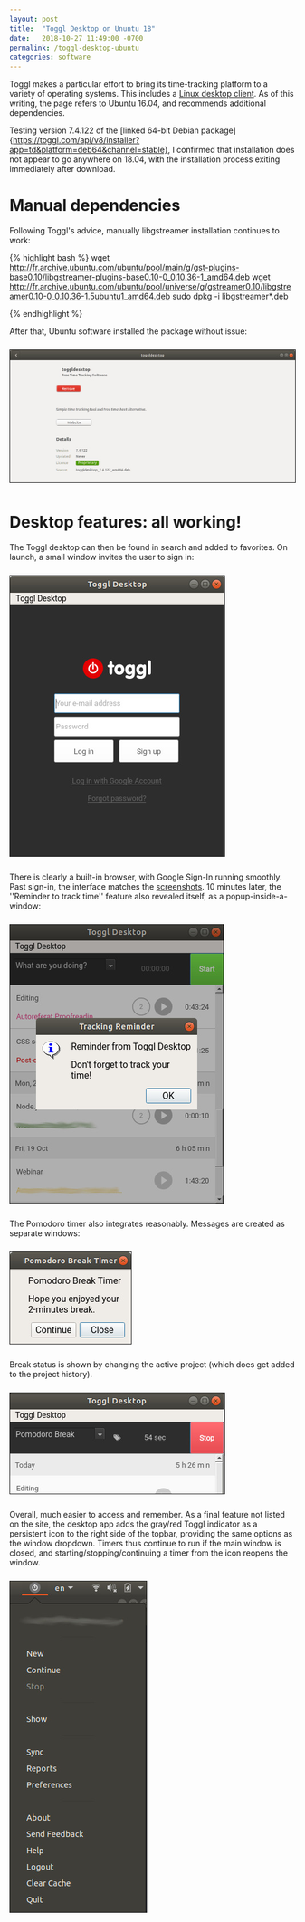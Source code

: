 ```yaml
---
layout: post
title:  "Toggl Desktop on Ununtu 18"
date:   2018-10-27 11:49:00 -0700
permalink: /toggl-desktop-ubuntu
categories: software
---
```

Toggl makes a particular effort to bring its time-tracking platform to a variety of operating systems. This includes a [Linux desktop client][linux-desktop]. As of this writing, the page refers to Ubuntu 16.04, and recommends additional dependencies.

Testing version 7.4.122 of the [linked 64-bit Debian package]{https://toggl.com/api/v8/installer?app=td&platform=deb64&channel=stable}, I confirmed that installation does not appear to go anywhere on 18.04, with the installation process exiting immediately after download.

# Manual dependencies

Following Toggl's advice, manually libgstreamer installation continues to work:

{% highlight bash %}
wget http://fr.archive.ubuntu.com/ubuntu/pool/main/g/gst-plugins-base0.10/libgstreamer-plugins-base0.10-0_0.10.36-1_amd64.deb
wget http://fr.archive.ubuntu.com/ubuntu/pool/universe/g/gstreamer0.10/libgstreamer0.10-0_0.10.36-1.5ubuntu1_amd64.deb
sudo dpkg -i libgstreamer*.deb

{% endhighlight %}

After that, Ubuntu software installed the package without issue:

<img alt="Toggl package in Ubuntu Software" border="1" src="/assets/toggl/TogglInstalled.jpg" style="margin: 10px auto;" /><br/>

# Desktop features: all working! 

The Toggl desktop can then be found in search and added to favorites. On launch, a small window invites the user to sign in:

<img alt="Toggl client sign-in screen" border="1" src="/assets/toggl/TogglSignIn.jpg" style="margin: 10px auto;" />

There is clearly a built-in browser, with Google Sign-In running smoothly. Past sign-in, the interface matches the [screenshots][linux-desktop]. 10 minutes later, the ''Reminder to track time'' feature also revealed itself, as a popup-inside-a-window:

<img alt="Toggl tracking reminder" border="1" src="/assets/toggl/TogglReminder.jpg" style="margin: 10px auto;" />

The Pomodoro timer also integrates reasonably. Messages are created as separate windows:

<img alt="Toggl Pomodoro break popup" border="1" src="/assets/toggl/TogglPomodoro.jpg" style="margin: 10px auto;" />

Break status is shown by changing the active project (which does get added to the project history).

<img alt="Toggl during Pomodoro break" border="1" src="/assets/toggl/TogglPomodoroBreak.jpg" style="margin: 10px auto;" />

Overall, much easier to access and remember. As a final feature not listed on the site, the desktop app adds the gray/red Toggl indicator as a persistent icon to the right side of the topbar, providing the same options as the window dropdown. Timers thus continue to run if the main window is closed, and starting/stopping/continuing a timer from the icon reopens the window.

<img alt="Persistent Toggl icon" border="1" src="/assets/toggl/TogglToolbar.jpg" style="margin: 10px auto;" />


[linux-desktop]: https://support.toggl.com/toggl-desktop-for-linux/
